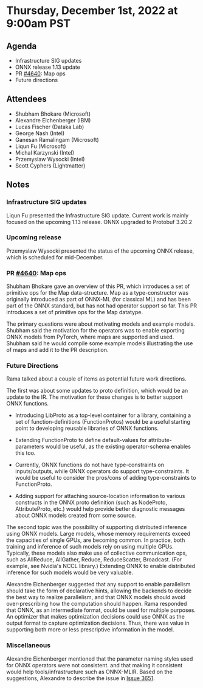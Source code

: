 # Thursday, December 1st, 2022 at 9:00am PST

## Agenda

* Infrastructure SIG updates
* ONNX release 1.13 update
* PR [#4640](https://github.com/onnx/onnx/pull/4640): Map ops
* Future directions

## Attendees

* Shubham Bhokare (Microsoft)
* Alexandre Eichenberger (IBM)
* Lucas Fischer (Dataka Lab)
* George Nash (Intel)
* Ganesan Ramalingam (Microsoft)
* Liqun Fu (Microsoft)
* Michal Karzynski (Intel)
* Przemyslaw Wysocki (Intel)
* Scott Cyphers (Lightmatter)


## Notes

### Infrastructure SIG updates

Liqun Fu presented the Infrastructure SIG update. Current work is mainly focused
on the upcoming 1.13 release. ONNX upgraded to Protobuf 3.20.2

### Upcoming release

Przemyslaw Wysocki presented the status of the upcoming ONNX release, which is
scheduled for mid-December.

### PR [#4640](https://github.com/onnx/onnx/pull/4640): Map ops 

Shubham Bhokare gave an overview of this PR, which introduces a set of primitive
ops for the Map data-structure. Map as a type-constructor was originally introduced
as part of ONNX-ML (for classical ML) and has been part of the ONNX standard,
but has not had operator support so far. This PR introduces a set of primitive
ops for the Map datatype.

The primary questions were about motivating models and example models. Shubham
said the motivation for the operators was to enable exporting ONNX models from
PyTorch, where maps are supported and used. Shubham said he would compile some
example models illustrating the use of maps and add it to the PR description.

### Future Directions

Rama talked about a couple of items as potential future work directions.

The first was about some updates to proto definition, which would be an update to the IR.
The motivation for these changes is to better support ONNX functions.

* Introducing LibProto as a top-level container for a library, containing a set
of function-definitions (FunctionProtos) would be a useful starting point to
developing reusable libraries of ONNX functions.

* Extending FunctionProto to define default-values for attribute-parameters would
be useful, as the existing operator-schema enables this too.

* Currently, ONNX functions do not have type-constraints on inputs/outputs,
while ONNX operators do support type-constraints. It would be useful to
consider the pros/cons of adding type-constraints to FunctionProto.

* Adding support for attaching source-location information to various
constructs in the ONNX proto definition (such as NodeProto, AttributeProto, etc.)
would help provide better diagnostic messages about ONNX models created from
some source.

The second topic was the possibility of supporting distributed inference using
ONNX models. Large models, whose memory requirements exceed the capacities of
single GPUs, are becoming common. In practice, both training and inference of
such models rely on using multiple GPUs. Typically, these models also make
use of collective communication ops, such as AllReduce, AllGather, Reduce,
ReduceScatter, Broadcast. (For example, see Nvidia's NCCL library.)
Extending ONNX to enable distributed inference for such models would be very
valuable.

Alexandre Eichenberger suggested that any support to enable parallelism
should take the form of declarative hints, allowing the backends to decide
the best way to realize parallelism, and that ONNX models should avoid
over-prescribing how the computation should happen. Rama responded that
ONNX, as an intermediate format, could be used for multiple purposes.
An optimizer that makes optimization decisions could use ONNX as the
output format to capture optimization decisions. Thus, there was value
in supporting both more or less prescriptive information in the model.

### Miscellaneous

Alexandre Eichenberger mentioned that the parameter naming styles
used for ONNX operators were not consistent. and that making it
consistent would help tools/infrastructure such as ONNX-MLIR.
Based on the suggestions, Alexandre to describe the issue in
[Issue 3651](https://github.com/onnx/onnx/issues/3651).




